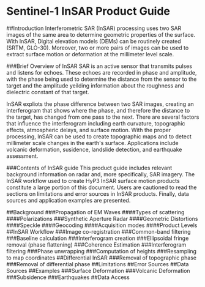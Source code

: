 # Sentinel-1 InSAR Product Guide
##Introduction
Interferometric SAR (InSAR) processing uses two SAR images of the same area to determine geometric properties of the surface. With InSAR, Digital elevation models (DEMs) can be routinely created (SRTM, GLO-30). Moreover, two or more pairs of images can be used to extract surface motion or deformation at the millimeter level scale.

###Brief Overview of InSAR
SAR is an active sensor that transmits pulses and listens for echoes. These echoes are recorded in phase and amplitude, with the phase being used to determine the distance from the sensor to the target and the amplitude yeilding information about the roughness and dielectric constant of that target.

InSAR expliots the phase difference between two SAR images, creating an interferogram that shows where the phase, and therefore the distance to the target, has changed from one pass to the next.  There are several factors that influence the interferogram including earth curvature, topographic effects, atmospheric delays, and surface motion.  With the proper processing, InSAR can be used to create topographic maps and to detect millimeter scale changes in the earth's surface. Applications include volcanic deformation, susidence, landslide detection, and earthquake assessment.

###Contents of InSAR guide
This product guide includes relevant background information on radar and, more specifically, SAR imagery. The InSAR workflow used to create HyP3 InSAR surface motion products constitute a large portion of this document.  Users are cautioned to read the sections on limitations and error sources in InSAR products.  Finally, data sources and application examples are presented.

##Background
###Propagation of EM Waves
####Types of scattering
####Polarizations
###Synthetic Aperture Radar
####Geometric Distortions
####Speckle
####Geocoding
####Acquisition modes
####Product Levels
##InSAR Workflow
###Image co-registration
###Common-band filtering
###Baseline calculation
###Interferogram creation
###Ellipsoidal fringe removal (phase flattening)
###Coherence Estimation
###Interferogram filtering
###Phase unwrapping
###Computation of heights
###Resampling to map coordinates
##Differential InSAR
###Removal of topographic phase
###Removal of differential phase
##Limitations
##Error Sources
##Data Sources
##Examples
###Surface Deformation 
###Volcanic Deformation
###Subsidence
###Earthquakes
##Data Access

